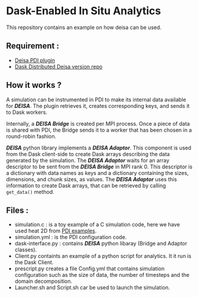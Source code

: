 # Dask-Enabled In Situ Analytics
This repository contains an example on how deisa can be used. 

## Requirement :
- [Deisa PDI plugin](https://github.com/GueroudjiAmal/deisa) 
- [Dask Distributed Deisa version repo](https://github.com/GueroudjiAmal/distributed)

## How it works ?

A simulation can be instrumented in PDI to make its internal data available for **_DEISA_**. The plugin retrieves it, creates corresponding keys, and sends it to Dask workers. 

Internally, a **_DEISA Bridge_** is created per MPI process. Once a piece of data is shared with PDI, the Bridge sends it to a worker that has been chosen in a round-robin fashion. 

**_DEISA_** python library implements a **_DEISA Adaptor_**. This component is used from the Dask client-side to create Dask arrays describing the data generated by the simulation. The **_DEISA Adaptor_** waits for an array descriptor to be sent from the **_DEISA Bridge_** in MPI rank 0. This descriptor is a dictionary with data names as keys and a dictionary containing the sizes, dimensions, and chunk sizes, as values. 
The **_DEISA Adaptor_** uses this information to create Dask arrays, that can be retrieved by calling `get_data()` method.    

## Files :
- simulation.c : is a toy example of a C simulation code, here we have used heat 2D from [PDI examples](https://pdi.dev/master/PDI_example.html).
- simulation.yml :  is the PDI configuration code. 
- dask-interface.py : contains **_DEISA_** python libaray (Bridge and Adaptor classes).
- Client.py containts an example of a python script for analytics. It it run is the Dask Client.
- prescript.py creates a file Config.yml that contains simulation configuration such as the size of data, the number of timesteps and the domain decomposition.
- Launcher.sh and Script.sh car be used to launch the simulation.
 
